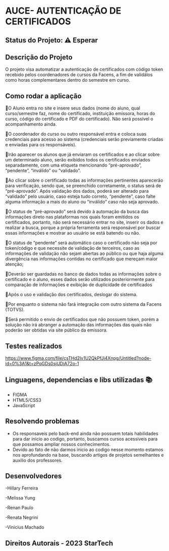 # AUCE- AUTENTICAÇÃO DE CERTIFICADOS
## Status do Projeto: ⚠️ Esperar 
## Descrição do Projeto
O projeto visa automatizar a autenticação de certificados com código
token recebido pelos coordenadores de cursos da Facens, a fim de validálos como horas complementares dentro do semestre em curso.
## Como rodar a aplicação
🔹O Aluno entra no site e insere seus dados (nome do aluno, qual curso/semestre faz, nome do certificado, instituição emissora, horas do curso, código do certificado e PDF do certificado). Não será possível o acompanhamento ainda. 

🔹O coordenador do curso ou outro responsável entra e coloca suas credenciais para acesso ao sistema (credenciais serão previamente criadas e enviadas para os responsáveis). 

🔹Irão aparecer os alunos que já enviaram os certificados e ao clicar sobre um determinado aluno, serão exibidos todos os certificados enviados separadamente, com uma etiqueta mencionando “pré-aprovado”, “pendente”, “inválido” ou “validado".

🔹Ao clicar sobre o certificado todas as informações pertinentes aparecerão para verificação, sendo que, se preenchido corretamente, o status será de “pré-aprovado”.  Após validação dos dados, poderá ser alterado para “validado” pelo usuário, caso esteja tudo correto, “pendente”, caso falte alguma informação a mais do aluno ou “inválido” caso não seja aprovado. 

🔹O status de “pré-aprovado” será devido à automação da busca das informações direto nas plataformas nos quais foram emitidos os certificados, portanto, não será necessário entrar no site, inserir os dados e realizar a busca, porque a própria ferramenta será responsável por buscar essas informações e mostrar ao usuário se está batendo ou não. 

🔹O status de “pendente” será automático caso o certificado não seja por token/código e que necessite de validação de terceiros, caso as informações de validação não sejam abertas ao público ou que haja alguma divergência nas informações contidas no certificado que mereçam maior atenção; 

🔹Deverão ser guardadas no banco de dados todas as informações sobre o certificado e o aluno, esses dados serão utilizados posteriormente para comparação de informações e exibição de duplicidade de certificados

🔹Após o uso e validação dos certificados, deslogar do sistema.

🔹Por enquanto o sistema não fará integração com outro sistema da Facens (TOTVS).

🔹Será permitido o envio de certificados que não possuem token, porém a solução não irá abranger a automação das informações das quais não poderão ser obtidas via site público da emissora.

## Testes realizados
https://www.figma.com/file/csTHd2Iv1U2QkPfJi4Xnpg/Untitled?node-id=0%3A1&t=zPqGDs0sjUDiA72o-1

## Linguagens, dependencias e libs utilizadas 📚
- FIGMA 
- HTML5/CSS3
- JavaScript

## Resolvendo problemas 
- Os responsaveis pelo back-end ainda não possuem totais habilidades para dar inicio ao codigo, portanto, buscamos cursos acessiveis para que possamos ampliar nossos conhecimentos.
- Devido ao fato de não darmos inicio ao codigo nesse momento estamos nos aprofundando na base, buscando artigos de projetos semelhantes e auxilio dos professores.

## Desenvolvedores
-Hillary Ferreira

-Melissa Yung

-Renan Paulo

-Renata Negrini

-Vinicius Machado



## Direitos Autorais - 2023 StarTech

